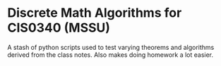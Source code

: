 # Discrete Math Algorithms for CIS0340 (MSSU)

A stash of python scripts used to test varying theorems and algorithms derived from the class notes. Also makes doing
homework a lot easier.
